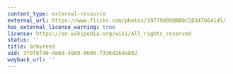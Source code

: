 ```yaml
---
content_type: external-resource
external_url: https://www.flickr.com/photos/19779889@N00/28347664145/
has_external_license_warning: true
license: https://en.wikipedia.org/wiki/All_rights_reserved
status: ''
title: arbyreed
uid: 3f0f8f40-de6d-4989-8608-f336d26da802
wayback_url: ''
---
```


